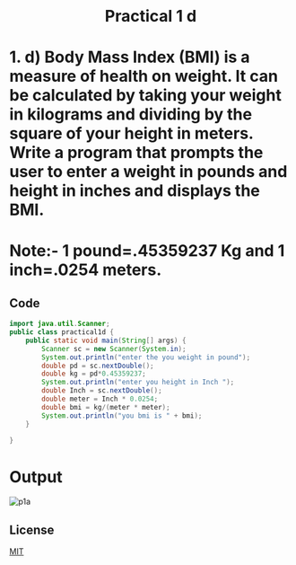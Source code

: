 <h1 align="center" style="margin-top: 0px;">
Practical 1 d
</h1>

#	1.	d) Body Mass Index (BMI) is a measure of health on weight. It can be calculated by  taking your weight in kilograms and dividing by the square of your height in  meters. Write a program that prompts the user to enter a weight in pounds and  height in inches and displays the BMI.  
# Note:- 1 pound=.45359237 Kg and 1 inch=.0254 meters.	

## Code

```java
import java.util.Scanner;
public class practical1d {
    public static void main(String[] args) {
        Scanner sc = new Scanner(System.in);
        System.out.println("enter the you weight in pound");
        double pd = sc.nextDouble();
        double kg = pd*0.45359237;
        System.out.println("enter you height in Inch ");
        double Inch = sc.nextDouble();
        double meter = Inch * 0.0254;
        double bmi = kg/(meter * meter);
        System.out.println("you bmi is " + bmi);
    }                        
    
}
```

# Output 

![p1a](https://hiren14.github.io/java_lab_050/output/practical1/output1d.png)


## License
[MIT](https://hiren14.github.io/java_lab_050/LICENSE)
